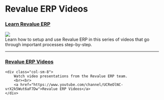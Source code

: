 # Revalue ERP Videos

<h3>
	<a class="no-decoration" href="/docs/user/videos/learn">Learn Revalue ERP</a>
</h3>

<div class="row">
    <div class="col-sm-4">
        <a href="/docs/user/videos/learn">
            <img src="/docs/assets/img/videos/learn.jpg" class="img-responsive" style="margin-top: 0px;">
        </a>
    </div>
    <div class="col-sm-8">
        Learn how to setup and use Revalue ERP in this series of videos that go through important processes step-by-step.
    </div>
</div>

---

<h3>
	<a class="no-decoration" href="https://www.youtube.com/channel/UCReOlNC-vrX2k5Wut6aF7Dw">Revalue ERP Videos</a>
</h3>

<div class="row">

    <div class="col-sm-8">
        Watch video presentations from the Revalue ERP team.
        <br><br>
		<a href="https://www.youtube.com/channel/UCReOlNC-vrX2k5Wut6aF7Dw">Revalue ERP Videos</a>
    </div>
</div>
